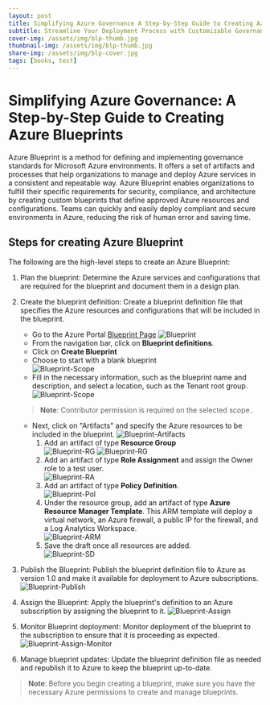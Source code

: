 ```yaml
---
layout: post
title: Simplifying Azure Governance A Step-by-Step Guide to Creating Azure Blueprints
subtitle: Streamline Your Deployment Process with Customizable Governance Standards for Azure Environments
cover-img: /assets/img/blp-thumb.jpg
thumbnail-img: /assets/img/blp-thumb.jpg
share-img: /assets/img/blp-cover.jpg
tags: [books, test]
---
```

# Simplifying Azure Governance: A Step-by-Step Guide to Creating Azure Blueprints 
Azure Blueprint is a method for defining and implementing governance standards for Microsoft Azure environments. It offers a set of artifacts and processes that help organizations to manage and deploy Azure services in a consistent and repeatable way. Azure Blueprint enables organizations to fulfill their specific requirements for security, compliance, and architecture by creating custom blueprints that define approved Azure resources and configurations. Teams can quickly and easily deploy compliant and secure environments in Azure, reducing the risk of human error and saving time.

## Steps for creating Azure Blueprint
The following are the high-level steps to create an Azure Blueprint:  
1. Plan the blueprint: Determine the Azure services and configurations that are required for the blueprint and document them in a design plan.

2. Create the blueprint definition: Create a blueprint definition file that specifies the Azure resources and configurations that will be included in the blueprint.
    * Go to the Azure Portal [Blueprint Page](https://portal.azure.com/#view/Microsoft_Azure_Policy/BlueprintsMenuBlade/~/GetStarted) 
    ![Blueprint](/assets/img/blp-1.jpg)
    * From the navigation bar, click on **Blueprint definitions**.  
    * Click on **Create Blueprint**
    * Choose to start with a blank blueprint  
    ![Blueprint-Scope](/assets/img/blp-2.jpg)
    * Fill in the necessary information, such as the blueprint name and description, and select a location, such as the Tenant root group.
    ![Blueprint-Scope](/assets/img/blp-3.jpg)
    > **Note**: Contributor permission is required on the selected scope..
    * Next, click on "Artifacts" and specify the Azure resources to be included in the blueprint.
    ![Blueprint-Artifacts](/assets/img/blp-3.jpg)
        1. Add an artifact of type **Resource Group**  
        ![Blueprint-RG](/assets/img/blp-artifacts.jpg)
        ![Blueprint-RG](/assets/img/blp-rg.jpg)
        2. Add an artifact of type **Role Assignment** and assign the Owner role to a test user.  
        ![Blueprint-RA](/assets/img/blp-role.jpg)
        3. Add an artifact of type **Policy Definition**.  
        ![Blueprint-Pol](/assets/img/blp-policy.jpg) 
        4. Under the resource group, add an artifact of type **Azure Resource Manager Template**. This ARM template will deploy a virtual network, an Azure firewall, a public IP for the firewall, and a Log Analytics Workspace.  
        ![Blueprint-ARM](/assets/img/blp-arm.jpg) 
        5. Save the draft once all resources are added.    
        ![Blueprint-SD](/assets/img/blp-sd.jpg) 

        


3. Publish the Blueprint: Publish the blueprint definition file to Azure as version 1.0 and make it available for deployment to Azure subscriptions.  
![Blueprint-Publish](/assets/img/blp-publish.jpg)  





4. Assign the Blueprint: Apply the blueprint's definition to an Azure subscription by assigning the blueprint to it.
![Blueprint-Assign](/assets/img/blp-assign.jpg)

5. Monitor Blueprint deployment: Monitor deployment of the blueprint to the subscription to ensure that it is proceeding as expected.
![Blueprint-Assign-Monitor](/assets/img/blp-assign-monitor.jpg)

6. Manage blueprint updates: Update the blueprint definition file as needed and republish it to Azure to keep the blueprint up-to-date.  
> **Note**: Before you begin creating a blueprint, make sure you have the necessary Azure permissions to create and manage blueprints.



